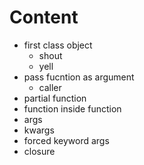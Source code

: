 # Content

- first class object
  - shout
  - yell
- pass fucntion as argument
  - caller
- partial function
- function inside function
- args
- kwargs
- forced keyword args
- closure
